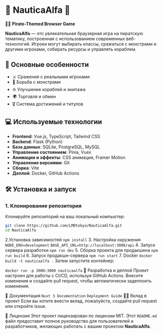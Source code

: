 # 🌊 NauticaAlfa 🌊

🏴‍☠️ **Pirate-Themed Browser Game**

**NauticaAlfa** — это увлекательная браузерная игра на пиратскую тематику, построенная с использованием современных веб-технологий. Игроки могут выбирать классы, сражаться с монстрами и другими игроками, собирать ресурсы и управлять кораблем.

## 🚀 Основные особенности

- ⚔️ Сражения с реальными игроками
- 🐉 Борьба с монстрами
- ⛵ Улучшение кораблей и экипажа
- 🌍 Торговля и обмен
- 🎖️ Система достижений и титулов

## 💻 Используемые технологии

- **Frontend**: Vue.js, TypeScript, Tailwind CSS
- **Backend**: Flask (Python)
- **База данных**: SQLite, PostgreSQL, MySQL
- **Управление состоянием**: Pinia, Vuex
- **Анимации и эффекты**: CSS анимации, Framer Motion
- **Управление версиями**: Git
- **Сборка**: Vite
- **Деплой**: Docker, GitHub Actions

## 🛠️ Установка и запуск

### 1. Клонирование репозитория

Клонируйте репозиторий на ваш локальный компьютер:

```bash
git clone https://github.com/LMDtokyo/NauticaAlfa.git
cd NauticaAlfa
```
2.Установка зависимостей 
```npm install```
3. Настройка окружения
```NODE_ENV=development```
```BASE_API_URL=http://localhost:3000/api```
4. Запуск сервера разработки
```npm run dev```
5. Сборка проекта для продакшена
```npm run build```
6. Запуск продакшн-сервера
```npm run start```
7. Docker
```docker build -t nauticaalfa .```
Затем запустите контейнер:

```docker run -p 3000:3000 nauticaalfa```
🔧 Разработка и деплой
Проект настроен для работы с CI/CD, используя GitHub Actions. Внесите изменения и создайте pull request, чтобы автоматически задеплоить изменения.

📝 Документация
```Nuxt 3 Documentation```
```Deployment Guide```
🧑‍💻 Вклад в проект
Если вы хотите внести вклад, пожалуйста, создайте pull request или откройте issue.

📄 Лицензия
Этот проект лицензирован по лицензии MIT.
Этот `README.md` файл предоставит полное руководство для пользователей и разработчиков, желающих работать с вашим проектом **NauticaAlfa**.
